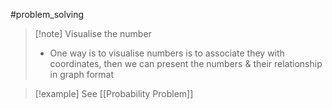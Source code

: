 #problem_solving 
>[!note] Visualise the number
>- One way is to visualise numbers is to associate they with coordinates, then we can present the numbers & their relationship in graph format


>[!example] See [[Probability Problem]]

